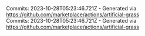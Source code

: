 Commits: 2023-10-28T05:23:46.721Z - Generated via https://github.com/marketplace/actions/artificial-grass
<br>
Commits: 2023-10-28T05:23:46.721Z - Generated via https://github.com/marketplace/actions/artificial-grass
<br>
